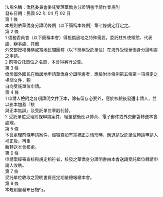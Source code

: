 法規名稱：僑務委員會委託受理華僑身分證明書申請作業規則  
發布日期：民國 92 年 04 月 02 日  
第 1 條  
本規則依華僑身分證明條例（以下簡稱本條例）第七條規定訂定之。  
第 2 條  
1 僑務委員會（以下簡稱本會）得視僑居地之特殊需要，委託駐外使領館、代表處、辦事處、其他  
外交部授權機構或當地民間團體（以下簡稱受託單位）在海外受理華僑身分證明書之申請。  
2 前項受託單位之名單，本會得另行公告。  
第 3 條  
僑居國外國民在僑居地申請華僑身分證明書者，應檢附本條例第五條第一項規定之相關文件，親  
自向受託單位申請。  
第 4 條  
1 申請人檢附之各項證明文件正本，除有留存必要外，應於核驗後發還申請人，並以影本加蓋『核  
與正本無誤』及受託單位章戳代替。  
2 受託單位受理前條申請案件，經彙整後應以傳真、電子郵件或外交郵袋轉送本會處理。  
第 5 條  
本會處理前條申請案件，經審查如有需補正之情形時，應退請受託單位轉請申請人補正後，再重  
新轉送本會核處。  
第 6 條  
申請案經審查核與規定相符者，核發之華僑身分證明書由本會送請受託單位轉請申請人收執。  
第 7 條  
受託單位收取之證明書費應定期彙總報繳本會。  
第 8 條  
本規則自發布日施行。  


